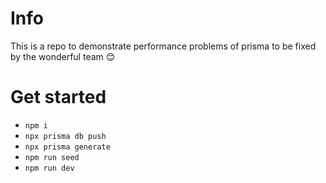 # Info

This is a repo to demonstrate performance problems of prisma to be fixed by the wonderful team 😊

# Get started

* `npm i`
* `npx prisma db push`
* `npx prisma generate`
* `npm run seed`
* `npm run dev`
